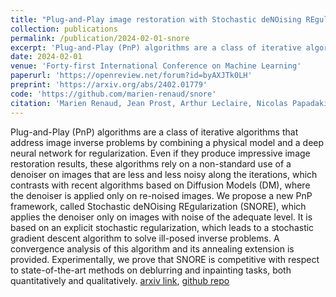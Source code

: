 ```yaml
---
title: "Plug-and-Play image restoration with Stochastic deNOising REgularization"
collection: publications
permalink: /publication/2024-02-01-snore
excerpt: 'Plug-and-Play (PnP) algorithms are a class of iterative algorithms that address image inverse problems by combining a physical model and a deep neural network for regularization. Even if they produce impressive image restoration results, these algorithms rely on a non-standard use of a denoiser on images that are less and less noisy along the iterations, which contrasts with recent algorithms based on Diffusion Models (DM), where the denoiser is applied only on re-noised images. We propose a new PnP framework, called Stochastic deNOising REgularization (SNORE), which applies the denoiser only on images with noise of the adequate level. It is based on an explicit stochastic regularization, which leads to a stochastic gradient descent algorithm to solve ill-posed inverse problems. A convergence analysis of this algorithm and its annealing extension is provided. Experimentally, we prove that SNORE is competitive with respect to state-of-the-art methods on deblurring and inpainting tasks, both quantitatively and qualitatively.'
date: 2024-02-01
venue: 'Forty-first International Conference on Machine Learning'
paperurl: 'https://openreview.net/forum?id=byAXJTk0LH'
preprint: 'https://arxiv.org/abs/2402.01779'
code: 'https://github.com/marien-renaud/snore'
citation: 'Marien Renaud, Jean Prost, Arthur Leclaire, Nicolas Papadakis'
---
```


Plug-and-Play (PnP) algorithms are a class of iterative algorithms that address image inverse problems by combining a physical model and a deep neural network for regularization. Even if they produce impressive image restoration results, these algorithms rely on a non-standard use of a denoiser on images that are less and less noisy along the iterations, which contrasts with recent algorithms based on Diffusion Models (DM), where the denoiser is applied only on re-noised images. We propose a new PnP framework, called Stochastic deNOising REgularization (SNORE), which applies the denoiser only on images with noise of the adequate level. It is based on an explicit stochastic regularization, which leads to a stochastic gradient descent algorithm to solve ill-posed inverse problems. A convergence analysis of this algorithm and its annealing extension is provided. Experimentally, we prove that SNORE is competitive with respect to state-of-the-art methods on deblurring and inpainting tasks, both quantitatively and qualitatively. 
[arxiv link](https://arxiv.org/abs/2402.01779), [github repo](https://github.com/marien-renaud/snore)
